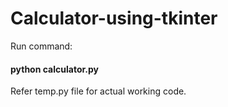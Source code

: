 # Calculator-using-tkinter
Run command:
#### python calculator.py

Refer temp.py file for actual working code.
